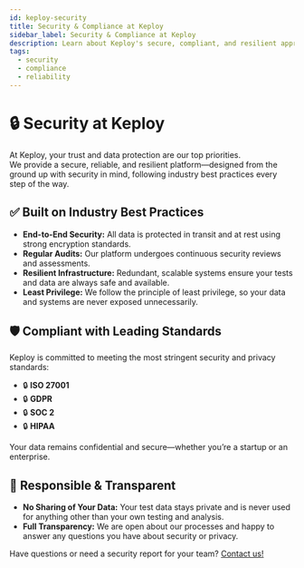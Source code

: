 ```yaml
---
id: keploy-security
title: Security & Compliance at Keploy
sidebar_label: Security & Compliance at Keploy
description: Learn about Keploy's secure, compliant, and resilient approach to platform security.
tags:
  - security
  - compliance
  - reliability
---
```


# 🔒 Security at Keploy

At Keploy, your trust and data protection are our top priorities.  
We provide a secure, reliable, and resilient platform—designed from the ground up with security in mind, following industry best practices every step of the way.

## ✅ Built on Industry Best Practices

- **End-to-End Security:** All data is protected in transit and at rest using strong encryption standards.
- **Regular Audits:** Our platform undergoes continuous security reviews and assessments.
- **Resilient Infrastructure:** Redundant, scalable systems ensure your tests and data are always safe and available.
- **Least Privilege:** We follow the principle of least privilege, so your data and systems are never exposed unnecessarily.

## 🛡️ Compliant with Leading Standards

Keploy is committed to meeting the most stringent security and privacy standards:

- 🔒 **ISO 27001**
- 🔒 **GDPR**
- 🔒 **SOC 2**
- 🔒 **HIPAA**

Your data remains confidential and secure—whether you’re a startup or an enterprise.

## 🤝 Responsible & Transparent

- **No Sharing of Your Data:** Your test data stays private and is never used for anything other than your own testing and analysis.
- **Full Transparency:** We are open about our processes and happy to answer any questions you have about security or privacy.

Have questions or need a security report for your team? [Contact us!](mailto:support@keploy.io)
